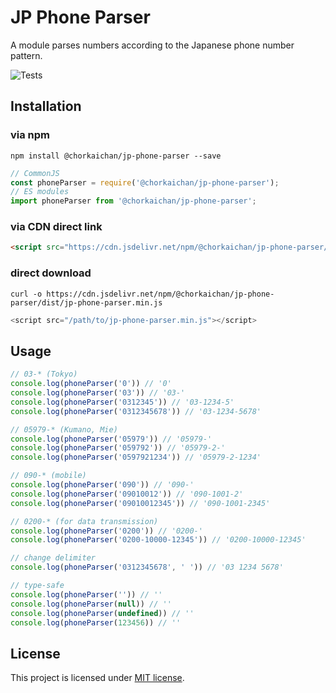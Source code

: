 # JP Phone Parser

A module parses numbers according to the Japanese phone number pattern.

![Tests](https://github.com/chorkaichan/jp-phone-parser/actions/workflows/main.yml/badge.svg)

## Installation

### via npm
```console
npm install @chorkaichan/jp-phone-parser --save
```

```js
// CommonJS
const phoneParser = require('@chorkaichan/jp-phone-parser');
// ES modules
import phoneParser from '@chorkaichan/jp-phone-parser';
```

### via CDN direct link
```html
<script src="https://cdn.jsdelivr.net/npm/@chorkaichan/jp-phone-parser/dist/jp-phone-parser.min.js"></script>
```

### direct download
```console
curl -o https://cdn.jsdelivr.net/npm/@chorkaichan/jp-phone-parser/dist/jp-phone-parser.min.js
```

```js
<script src="/path/to/jp-phone-parser.min.js"></script>
```

## Usage
```js
// 03-* (Tokyo)
console.log(phoneParser('0')) // '0'
console.log(phoneParser('03')) // '03-'
console.log(phoneParser('0312345')) // '03-1234-5'
console.log(phoneParser('0312345678')) // '03-1234-5678'

// 05979-* (Kumano, Mie)
console.log(phoneParser('05979')) // '05979-'
console.log(phoneParser('059792')) // '05979-2-'
console.log(phoneParser('0597921234')) // '05979-2-1234'

// 090-* (mobile)
console.log(phoneParser('090')) // '090-'
console.log(phoneParser('09010012')) // '090-1001-2'
console.log(phoneParser('09010012345')) // '090-1001-2345'

// 0200-* (for data transmission)
console.log(phoneParser('0200')) // '0200-'
console.log(phoneParser('0200-10000-12345')) // '0200-10000-12345'

// change delimiter
console.log(phoneParser('0312345678', ' ')) // '03 1234 5678'

// type-safe
console.log(phoneParser('')) // ''
console.log(phoneParser(null)) // ''
console.log(phoneParser(undefined)) // ''
console.log(phoneParser(123456)) // ''
```

## License
This project is licensed under [MIT license](https://opensource.org/licenses/MIT).

